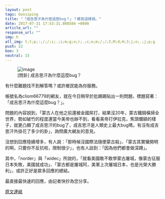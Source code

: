 ```yaml
---
layout: post
tags: Gossiping
title: "「成吉思汗為什麼這麼bug？」？鄉民這樣說。"
date: 2017-07-31 17:53:31.808584 +0800
article_url: ""
response_url: ""
img: h
all_img: t;t;p;:;/;/;i;.;i;m;g;u;r;.;c;o;m;/;/;I;M;d;H;3;j;o;.;j;p;g
push: 22
boo: 3
neutral: 15
---
```


<figure>
<img src="h" alt="image">
<figcaption>
[問卦] 成吉思汗為什麼這麼bug？
</figcaption>
</figure>



有什麼難題找不到解答嗎？或許鄉民能為你服務。

帳號名為cliom66779的網友，就在今日稍早於批踢踢貼出一則問題，標題寫著：「成吉思汗為什麼這麼bug？」。

問題的內容說到，「蒙古人在他之前還被金國屌打，結果沒20年，蒙古鐵騎橫掃全世界，勢如破竹的程度連當今美帝也辦不到，看看美帝打伊拉克，焦頭爛額的樣子，就更凸顯了成吉思汗的bug了，成吉思汗是人類史上最大bug嗎，有沒有成吉思汗外掛花了多少的卦」，詢問廣大網友的意見。

沒想到回應陸續增多，有人說：「那時候沒國際法隨便蒙古殺」、「蒙古其實蠻開明的啊，只要你不反抗啦，限制很少」，也有人談到：「因為他們都會做深蹲」。

其中，「norder」與「widec」所說的，「就看美國敢不敢學蒙古屠城，像蒙古征服日本失敗，美國就成功」、「蒙古都是屠城阿，美軍上次屠城日本，也是光榮大勝利」，或許正好是眾多回應的總結。

最直接最快速的回應，由記者快抄為您分享。

<a href = "https://www.ptt.cc/bbs/Gossiping/M.1501217660.A.6FA.html">原文連結</a>

